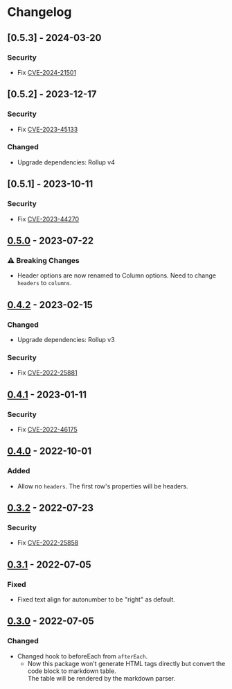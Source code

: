 # Changelog

## [0.5.3] - 2024-03-20

### Security

- Fix [CVE-2024-21501](https://github.com/advisories/GHSA-rm97-x556-q36h)

## [0.5.2] - 2023-12-17

### Security

- Fix [CVE-2023-45133](https://github.com/advisories/GHSA-67hx-6x53-jw92)

### Changed

- Upgrade dependencies: Rollup v4

## [0.5.1] - 2023-10-11

### Security

- Fix [CVE-2023-44270](https://github.com/advisories/GHSA-7fh5-64p2-3v2j)

## [0.5.0] - 2023-07-22

### ⚠ Breaking Changes

- Header options are now renamed to Column options. Need to change `headers` to `columns`.

## [0.4.2] - 2023-02-15

### Changed

- Upgrade dependencies: Rollup v3

### Security

- Fix [CVE-2022-25881](https://github.com/advisories/GHSA-rc47-6667-2j5j)

## [0.4.1] - 2023-01-11

### Security

- Fix [CVE-2022-46175](https://github.com/advisories/GHSA-9c47-m6qq-7p4h)

## [0.4.0] - 2022-10-01

### Added

- Allow no `headers`. The first row's properties will be headers.

## [0.3.2] - 2022-07-23

### Security

- Fix [CVE-2022-25858](https://github.com/advisories/GHSA-4wf5-vphf-c2xc)

## [0.3.1] - 2022-07-05

### Fixed

- Fixed text align for autonumber to be "right" as default.

## [0.3.0] - 2022-07-05

### Changed

- Changed hook to beforeEach from `afterEach`.
  - Now this package won't generate HTML tags directly but convert the code block to markdown table.  
    The table will be rendered by the markdown parser.


[0.5.0]: https://github.com/tknghr/docsify-yaml-table/compare/v0.4.2...v0.5.0
[0.4.2]: https://github.com/tknghr/docsify-yaml-table/compare/v0.4.1...v0.4.2
[0.4.1]: https://github.com/tknghr/docsify-yaml-table/compare/v0.4.0...v0.4.1
[0.4.0]: https://github.com/tknghr/docsify-yaml-table/compare/v0.3.2...v0.4.0
[0.3.2]: https://github.com/tknghr/docsify-yaml-table/compare/v0.3.1...v0.3.2
[0.3.1]: https://github.com/tknghr/docsify-yaml-table/compare/v0.3.0...v0.3.1
[0.3.0]: https://github.com/tknghr/docsify-yaml-table/compare/v0.2.0...v0.3.0
